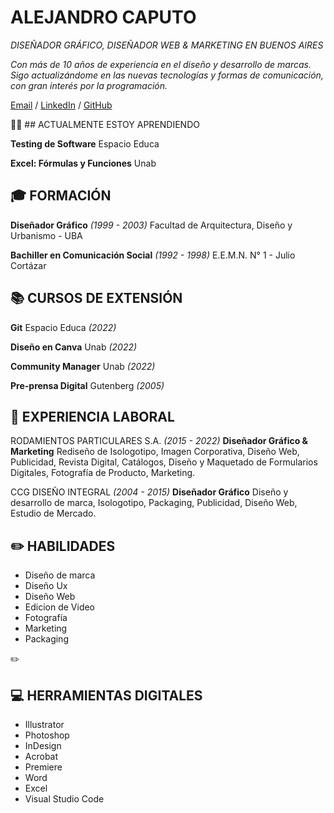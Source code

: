 # ALEJANDRO CAPUTO
*DISEÑADOR GRÁFICO, DISEÑADOR WEB & MARKETING EN BUENOS AIRES*

*Con más de 10 años de experiencia en el diseño y desarrollo de marcas. Sigo actualizándome en las nuevas tecnologías y formas de comunicación, con gran interés por la programación.*

<a href="mailto:eldamri@gmail.com">Email</a> / <a href="https://www.linkedin.com/in/amcaputo-dg/">LinkedIn</a> / <a href="https://narskash.github.io/Narskash/">GitHub</a>



:man_student: ## ACTUALMENTE ESTOY APRENDIENDO

**Testing de Software** Espacio Educa

**Excel: Fórmulas y Funciones** Unab



## :mortar_board: FORMACIÓN

**Diseñador Gráfico** *(1999 - 2003)*
Facultad de Arquitectura, Diseño y Urbanismo - UBA

**Bachiller en Comunicación Social** *(1992 - 1998)*
E.E.M.N. N° 1 - Julio Cortázar



## :books: CURSOS DE EXTENSIÓN

**Git** Espacio Educa *(2022)*

**Diseño en Canva** Unab *(2022)*

**Community Manager** Unab *(2022)*

**Pre-prensa Digital** Gutenberg *(2005)*



## :art: EXPERIENCIA LABORAL

RODAMIENTOS PARTICULARES S.A. *(2015 - 2022)*
**Diseñador Gráfico & Marketing**
Rediseño de Isologotipo, Imagen Corporativa, Diseño Web, Publicidad, Revista Digital, Catálogos, Diseño y Maquetado de Formularios Digitales, Fotografía de Producto, Marketing.

CCG DISEÑO INTEGRAL *(2004 - 2015)*
**Diseñador Gráfico**
Diseño y desarrollo de marca, Isologotipo, Packaging, Publicidad, Diseño Web, Estudio de Mercado.



## :pencil2: HABILIDADES

- Diseño de marca
- Diseño Ux
- Diseño Web
- Edicion de Video
- Fotografía
- Marketing
- Packaging

:pencil2:

## :computer: HERRAMIENTAS DIGITALES

- Illustrator
- Photoshop
- InDesign
- Acrobat
- Premiere
- Word
- Excel
- Visual Studio Code


<!--
**Narskash/Narskash** is a ✨ _special_ ✨ repository because its `README.md` (this file) appears on your GitHub profile.

Here are some ideas to get you started:

- 🔭 I’m currently working on ...
- 🌱 I’m currently learning ...
- 👯 I’m looking to collaborate on ...
- 🤔 I’m looking for help with ...
- 💬 Ask me about ...
- 📫 How to reach me: ...
- 😄 Pronouns: ...
- ⚡ Fun fact: ...
-->